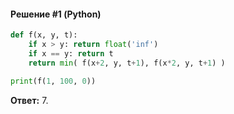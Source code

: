 #### Решение #1 (Python)
```python
def f(x, y, t):
	if x > y: return float('inf')
	if x == y: return t
	return min( f(x+2, y, t+1), f(x*2, y, t+1) )

print(f(1, 100, 0))
```

**Ответ:** 7.
